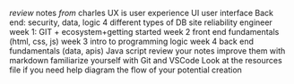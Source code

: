 *review*  notes _from_ charles
UX is user experience
UI user interface
Back end: security, data, logic
4 different types of DB
site reliability engineer 
week 1: GIT + ecosystem+getting started
week 2 front end fundamentals (html, css, js)
week 3 intro to programming logic
week 4 back end fundamentals (data, apis)
Java script 
review your notes
improve them with markdown
familiarize yourself with Git and VSCode
Look at the resources file if you need help
diagram the flow of your potential creation
